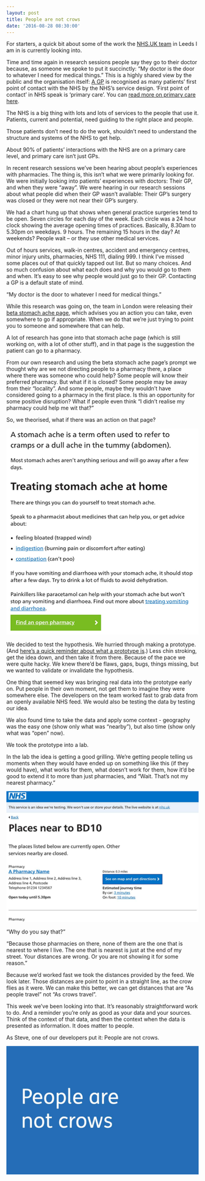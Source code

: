 ```yaml
---
layout: post
title: People are not crows
date: '2016-08-28 08:30:00'
---
```

For starters, a quick bit about some of the work the [NHS.UK team](//transformation.blog.nhs.uk/moving-to-beta) in Leeds I am in is currently looking into.

Time and time again in research sessions people say they go to their doctor because, as someone we spoke to put it succinctly: “My doctor is the door to whatever I need for medical things.” This is a highly shared view by the public and the organisation itself: [A GP](//www.healthcareers.nhs.uk/explore-roles/general-practice-gp) is recognised as many patients’ first point of contact with the NHS by the NHS’s service design.  ‘First  point of contact’ in NHS speak is ‘primary care’. You can [read more on primary care here](//digital.nhs.uk/primary-care).

The NHS is a big thing with lots and lots of services to the people that use it. Patients, current and potential, need guiding to the right place and people.

Those patients don’t need to do the work, shouldn’t need to understand the structure and systems of the NHS to get help.

About 90% of patients’ interactions with the NHS are on a primary care level, and primary care isn’t just GPs.

In recent research sessions we’ve been hearing about people’s experiences with pharmacies. The thing is, this isn’t what we were primarily looking for. We were initially looking into patients’ experiences with doctors: Their GP, and when they were “away”. We were hearing in our research sessions about what people did when their GP wasn’t available: Their GP’s surgery was closed or they were not near their GP’s surgery.

We had a chart hung up that shows when general practice surgeries tend to be open. Seven circles for each day of the week. Each circle was a 24 hour clock showing the average opening times of practices. Basically, 8.30am to 5.30pm on weekdays. 9 hours. The remaining 15 hours in the day? At weekends? People wait – or they use other medical services.

Out of hours services, walk-in centres, accident and emergency centres, minor injury units, pharmacies, NHS 111, dialing 999. I think I’ve missed some places out of that quickly tapped out list. But so many choices. And so much confusion about what each does and why you would go to them and when. It’s easy to see why people would just go to their GP. Contacting a GP is a default state of mind.

“My doctor is the door to whatever I need for medical things.”

While this research was going on, the team in London were releasing their [beta stomach ache page](//beta.nhs.uk/symptoms/stomach-ache), which advises you an action you can take, even somewhere to go if appropriate. When we do that we’re just trying to point you to someone and somewhere that can help.

A lot of research has gone into that stomach ache page (which is still working on, with a lot of other stuff), and in that page is the suggestion the patient can go to a pharmacy.

From our own research and using the beta stomach ache page’s prompt we thought why are we not directing people to a pharmacy there, a place where there was someone who could help? Some people will know their preferred pharmacy. But what if it is closed? Some people may be away from their “locality”. And some people, maybe they wouldn’t have considered going to a pharmacy in the first place. Is this an opportunity for some positive disruption? What if people even think “I didn’t realise my pharmacy could help me wit that?”

So, we theorised, what if there was an action on that page?


![Screen grab of the stomach ache symptoms page](/assets/stomach-ache-symptoms-grab.jpg)

We decided to test the hypothesis. We hurried through making a prototype. (And [here’s a quick reminder about what a prototype is](//www.ermlikeyeah.com/a-short-note-about-prototyping/).) Less chin stroking, get the idea down, and then take it from there. Because of the pace we were quite hacky. We knew there’d be flaws, gaps, bugs, things missing, but we wanted to validate or invalidate the hypothesis.

One thing that seemed key was bringing real data into the prototype early on. Put people in their own moment, not get them to imagine they were somewhere else. The developers on the team worked fast to grab data from an openly available NHS feed. We would also be testing the data by testing our idea.

We also found time to take the data and apply some context - geography was the easy one (show only what was “nearby”), but also time (show only what was “open” now).

We took the prototype into a lab.

In the lab the idea is getting a good grilling. We’re getting people telling us moments when they would have ended up on something like this (if they would have), what works for them, what doesn’t work for them, how it’d be good to extend it to more than just pharmacies, and “Wait. That’s not my nearest pharmacy.”

![Screen grab of results page](/assets/stomach-ache-results-page.jpg)

“Why do you say that?”

“Because those pharmacies on there, none of them are the one that is nearest to where I live. The one that is nearest is just at the end of my street. Your distances are wrong. Or you are not showing it for some reason.”

Because we’d worked fast we took the distances provided by the feed. We look later. Those distances are point to point in a straight line, as the crow flies as it were. We can make this better, we can get distances that are “As people travel” not “As crows travel”.

This week we’ve been looking into that. It’s reasonably straightforward work to do. And a reminder you’re only as good as your data and your sources. Think of the context of that data, and then the context when the data is presented as information. It does matter to people.

As Steve, one of our developers put it: People are not crows.

![People are not crows](/assets/people-are-not-crows.jpg)
